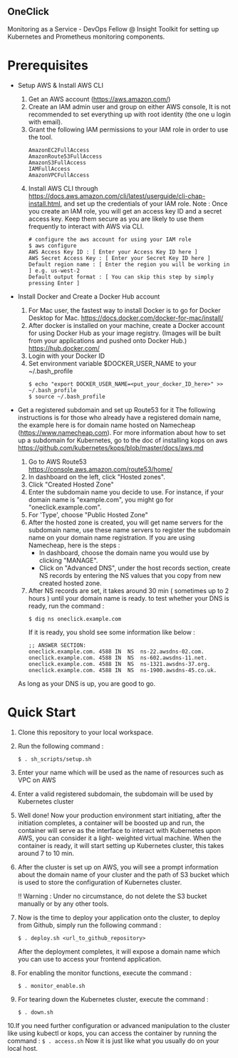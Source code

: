 ## OneClick
Monitoring as a Service - DevOps Fellow @ Insight
Toolkit for setting up Kubernetes and Prometheus monitoring components.

# Prerequisites 

- Setup AWS & Install AWS CLI
  1. Get an AWS account (https://aws.amazon.com/)
  2. Create an IAM admin user and group on either AWS console, It is not recommended to set everything up with root identity
     (the one u login with email).
  3. Grant the following IAM permissions to your IAM role in order to use the tool.
      ```
      AmazonEC2FullAccess
      AmazonRoute53FullAccess
      AmazonS3FullAccess
      IAMFullAccess
      AmazonVPCFullAccess
      ```
  4. Install AWS CLI through https://docs.aws.amazon.com/cli/latest/userguide/cli-chap-install.html, and set up the
     credentials of your IAM role.
     Note : Once you create an IAM role, you will get an access key ID and a secret access key. Keep them secure as you 
     are likely to use them frequently to interact with AWS via CLI.
     ```
     # configure the aws account for using your IAM role
     $ aws configure
     AWS Access Key ID : [ Enter your Access Key ID here ]
     AWS Secret Access Key : [ Enter your Secret Key ID here ]
     Default region name : [ Enter the region you will be working in ] e.g. us-west-2
     Default output format : [ You can skip this step by simply pressing Enter ]
     ```

- Install Docker and Create a Docker Hub account
  1. For Mac user, the fastest way to install Docker is to go for Docker Desktop for Mac.
     https://docs.docker.com/docker-for-mac/install/ 
  2. After docker is installed on your machine, create a Docker account for using Docker Hub as your image registry.
     (Images will be built from your applications and pushed onto Docker Hub.)
     https://hub.docker.com/
  3. Login with your Docker ID
  4. Set environment variable $DOCKER_USER_NAME to your ~/.bash_profile
     ```
     $ echo "export DOCKER_USER_NAME=<put_your_docker_ID_here>" >> ~/.bash_profile
     $ source ~/.bash_profile
     ```

- Get a registered subdomain and set up Route53 for it
  The following instructions is for those who already have a registered domain name, the example here is for domain name
  hosted on Namecheap (https://www.namecheap.com).
  For more information about how to set up a subdomain for Kubernetes, go to the doc of installing kops on aws
  https://github.com/kubernetes/kops/blob/master/docs/aws.md
  
  1. Go to AWS Route53 https://console.aws.amazon.com/route53/home/
  2. In dashboard on the left, click "Hosted zones".
  3. Click "Created Hosted Zone"
  4. Enter the subdomain name you decide to use. For instance, if your domain name is "example.com", you might go for 
     "oneclick.example.com".
  5. For 'Type', choose "Public Hosted Zone"
  6. After the hosted zone is created, you will get name servers for the subdomain name, use these name servers to 
     register the subdomain name on your domain name registration.
     If you are using Namecheap, here is the steps :
     - In dashboard, choose the domain name you would use by clicking "MANAGE".
     - Click on "Advanced DNS", under the host records section, create NS records by entering the NS values that you copy
       from new created hosted zone.
  7. After NS records are set, it takes around 30 min ( sometimes up to 2 hours ) until your domain name is ready.
     to test whether your DNS is ready, run the command :
     ```
     $ dig ns oneclick.example.com
     ```
     If it is ready, you shold see some information like below :
     ```
     ;; ANSWER SECTION:
     oneclick.example.com. 4588	IN	NS	ns-22.awsdns-02.com.
     oneclick.example.com. 4588	IN	NS	ns-602.awsdns-11.net.
     oneclick.example.com. 4588	IN	NS	ns-1321.awsdns-37.org.
     oneclick.example.com. 4588	IN	NS	ns-1900.awsdns-45.co.uk.
     ```
  As long as your DNS is up, you are good to go.
  
# Quick Start

  1. Clone this repository to your local workspace.
  2. Run the following command :
     ```
     $ . sh_scripts/setup.sh
     ```
  3. Enter your name which will be used as the name of resources such as VPC on AWS
  4. Enter a valid registered subdomain, the subdomain will be used by Kubernetes cluster
  5. Well done! Now your production environment start initiating, after the initiation completes, a container will be boosted
     up and run, the container will serve as the interface to interact with Kubernetes upon AWS, you can consider it a light-
     weighted virtual machine. 
     When the container is ready, it will start setting up Kubernetes cluster, this takes around 7 to 10 min.
  6. After the cluster is set up on AWS, you will see a prompt information about the domain name of your cluster and the 
     path of S3 bucket which is used to store the configuration of Kubernetes cluster.
     
     !! Warning : Under no circumstance, do not delete the S3 bucket manually or by any other tools.
  7. Now is the time to deploy your application onto the cluster, to deploy from Github, simply run the following command :
     ```
     $ . deploy.sh <url_to_github_repository>
     ```
     After the deployment completes, it will expose a domain name which you can use to access your frontend application.
  
  8. For enabling the monitor functions, execute the command :
     ```
     $ . monitor_enable.sh
     ```
  9. For tearing down the Kubernetes cluster, execute the command :
     ```
     $ . down.sh
     ```
  10.If you need further configuration or advanced manipulation to the cluster like using kubectl or kops, you can 
     access the container by running the command :
     ```
     $ . access.sh
     ```
     Now it is just like what you usually do on your local host.
  
  
     

